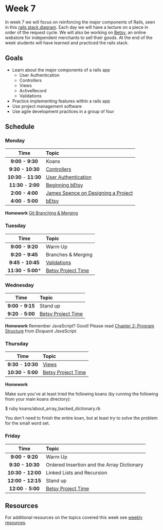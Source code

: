 # Week 7

In week 7 we will focus on reinforcing the major components of Rails, seen in this [rails stack diagram](resources/rails-request-cycle.pdf). Each day we will have a lecture on a piece in order of the request cycle. We will also be working on [Betsy](resources/betsy.md), an online webstore for independent merchants to sell their goods. At the end of the week students will have learned and practiced the rails stack.

## Goals

- Learn about the major components of a rails app
    - User Authentication
    - Controllers
    - Views
    - ActiveRecord
    - Validations
- Practice implementing features within a rails app
- Use project management software
- Use agile development practices in a group of four



## Schedule
### Monday

| Time              | Topic               |
|:-----------------:|:--------------------|
| **9:00 - 9:30**     | Koans                  |
| **9:30 - 10:30**    | [Controllers](monday/controllers.md)                  |
| **10:30** - **11:30** | [User Authentication](monday/user-authentication.md)|
| **11:30** - **2:00** | [Beginning bEtsy](resources/betsy.md)|
| **2:00 - 4:00**  | [James Spence on Designing a Project](monday/design.md)   |
| **4:00** - **5:00** | [bEtsy](resources/betsy.md)|

**Homework**
[Git Branching & Merging](http://git-scm.com/book/en/Git-Branching-Basic-Branching-and-Merging)

### Tuesday

| Time              | Topic                       |
|:-----------------:|:----------------------------|
| **9:00 - 9:20**     | Warm Up                  |
| **9:20 - 9:45**     | Branches & Merging                  |
| **9:45 - 10:45**    | [Validations](tuesday/validations.md)                  |
| **11:30 - 5:00***   | [Betsy Project Time](resources/betsy.md)                |


### Wednesday

| Time              | Topic               |
|:-----------------:|:--------------------|
| **9:00 - 9:15**      | Stand up            |
| **9:20** - **5:00** | [Betsy Project Time](resources/betsy.md)|

**Homework**
Remember JavaScript? Good! Please read [Chapter 2: Program Structure](http://eloquentjavascript.net/02_program_structure.html) from *Eloquent JavaScript*.

### Thursday

| Time              | Topic               |
|:-----------------:|:--------------------|
| **9:30** - **10:30** | [Views](wednesday/views-101.md)|
| **10:30 - 5:00**   | [Betsy Project Time](resources/betsy.md) |

**Homework**

Make sure you've at least tried the following koans (by running the
following from your main koans directory):

  $ ruby koans/about_array_backed_dictionary.rb

You don't need to finish the entire koan, but at least try to solve
the problem for the small word set.

### Friday

| Time              | Topic               |
|:-----------------:|:--------------------|
| **9:00 - 9:20**    | Warm Up             |
| **9:30 - 10:30**    | Ordered Insertion and the Array Dictionary |
| **10:30 - 12:00**   | Linked Lists and Recursion |
| **12:00 - 12:15**   | Stand up            |
| **12:00** - **5:00** | [Betsy Project Time](resources/betsy.md)|

## Resources
For additional resources on the topics covered this week see [weekly resources](resources/resources.md).
